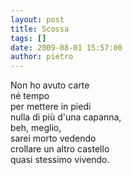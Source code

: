 ```yaml
---
layout: post
title: Scossa
tags: []
date: 2009-08-01 15:57:00
author: pietro
---
```

Non ho avuto carte<br/>né tempo<br/>per mettere in piedi<br/>nulla di più d'una capanna,<br/>beh, meglio,<br/>sarei morto vedendo<br/>crollare un altro castello<br/>quasi stessimo vivendo.
